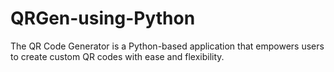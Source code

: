 # QRGen-using-Python
 The QR Code Generator is a Python-based application that empowers users to create custom QR codes with ease and flexibility.
